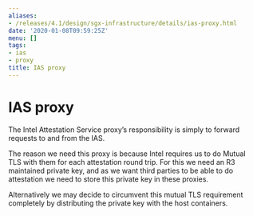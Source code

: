 ```yaml
---
aliases:
- /releases/4.1/design/sgx-infrastructure/details/ias-proxy.html
date: '2020-01-08T09:59:25Z'
menu: []
tags:
- ias
- proxy
title: IAS proxy
---
```



# IAS proxy

The Intel Attestation Service proxy’s responsibility is simply to forward requests to and from the IAS.

The reason we need this proxy is because Intel requires us to do Mutual TLS with them for each attestation round trip.
For this we need an R3 maintained private key, and as we want third parties to be able to do attestation we need to
store this private key in these proxies.

Alternatively we may decide to circumvent this mutual TLS requirement completely by distributing the private key with
the host containers.

